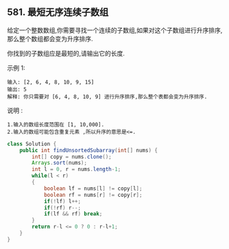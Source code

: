 ## 581. 最短无序连续子数组
给定一个整数数组,你需要寻找一个连续的子数组,如果对这个子数组进行升序排序,那么整个数组都会变为升序排序.

你找到的子数组应是最短的,请输出它的长度.

示例 1:

    输入: [2, 6, 4, 8, 10, 9, 15]
    输出: 5
    解释: 你只需要对 [6, 4, 8, 10, 9] 进行升序排序,那么整个表都会变为升序排序.
说明 :

    1.输入的数组长度范围在 [1, 10,000].
    2.输入的数组可能包含重复元素 ,所以升序的意思是<=.

``` java
class Solution {
    public int findUnsortedSubarray(int[] nums) {
        int[] copy = nums.clone();
        Arrays.sort(nums);
        int l = 0, r = nums.length-1;
        while(l < r)
        {
            boolean lf = nums[l] != copy[l];
            boolean rf = nums[r] != copy[r];
            if(!lf) l++;
            if(!rf) r--;
            if(lf && rf) break;
        }
        return r-l <= 0 ? 0 : r-l+1;
    }
}
```